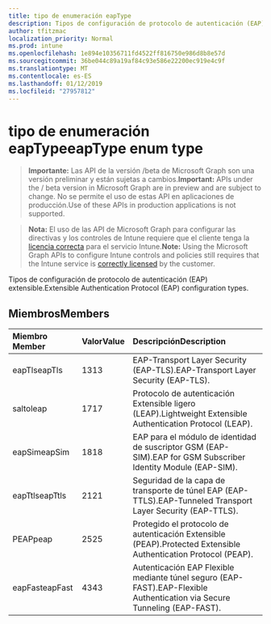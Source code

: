 ```yaml
---
title: tipo de enumeración eapType
description: Tipos de configuración de protocolo de autenticación (EAP) extensible.
author: tfitzmac
localization_priority: Normal
ms.prod: intune
ms.openlocfilehash: 1e894e10356711fd4522ff816750e986d8b8e57d
ms.sourcegitcommit: 36be044c89a19af84c93e586e22200ec919e4c9f
ms.translationtype: MT
ms.contentlocale: es-ES
ms.lasthandoff: 01/12/2019
ms.locfileid: "27957812"
---
```

# <a name="eaptype-enum-type"></a><span data-ttu-id="b2a94-103">tipo de enumeración eapType</span><span class="sxs-lookup"><span data-stu-id="b2a94-103">eapType enum type</span></span>

> <span data-ttu-id="b2a94-104">**Importante:** Las API de la versión /beta de Microsoft Graph son una versión preliminar y están sujetas a cambios.</span><span class="sxs-lookup"><span data-stu-id="b2a94-104">**Important:** APIs under the / beta version in Microsoft Graph are in preview and are subject to change.</span></span> <span data-ttu-id="b2a94-105">No se permite el uso de estas API en aplicaciones de producción.</span><span class="sxs-lookup"><span data-stu-id="b2a94-105">Use of these APIs in production applications is not supported.</span></span>

> <span data-ttu-id="b2a94-106">**Nota:** El uso de las API de Microsoft Graph para configurar las directivas y los controles de Intune requiere que el cliente tenga la [licencia correcta](https://go.microsoft.com/fwlink/?linkid=839381) para el servicio Intune.</span><span class="sxs-lookup"><span data-stu-id="b2a94-106">**Note:** Using the Microsoft Graph APIs to configure Intune controls and policies still requires that the Intune service is [correctly licensed](https://go.microsoft.com/fwlink/?linkid=839381) by the customer.</span></span>

<span data-ttu-id="b2a94-107">Tipos de configuración de protocolo de autenticación (EAP) extensible.</span><span class="sxs-lookup"><span data-stu-id="b2a94-107">Extensible Authentication Protocol (EAP) configuration types.</span></span>
## <a name="members"></a><span data-ttu-id="b2a94-108">Miembros</span><span class="sxs-lookup"><span data-stu-id="b2a94-108">Members</span></span>
|<span data-ttu-id="b2a94-109">Miembro	</span><span class="sxs-lookup"><span data-stu-id="b2a94-109">Member</span></span>|<span data-ttu-id="b2a94-110">Valor</span><span class="sxs-lookup"><span data-stu-id="b2a94-110">Value</span></span>|<span data-ttu-id="b2a94-111">Descripción</span><span class="sxs-lookup"><span data-stu-id="b2a94-111">Description</span></span>|
|:---|:---|:---|
|<span data-ttu-id="b2a94-112">eapTls</span><span class="sxs-lookup"><span data-stu-id="b2a94-112">eapTls</span></span>|<span data-ttu-id="b2a94-113">13</span><span class="sxs-lookup"><span data-stu-id="b2a94-113">13</span></span>|<span data-ttu-id="b2a94-114">EAP-Transport Layer Security (EAP-TLS).</span><span class="sxs-lookup"><span data-stu-id="b2a94-114">EAP-Transport Layer Security (EAP-TLS).</span></span>|
|<span data-ttu-id="b2a94-115">salto</span><span class="sxs-lookup"><span data-stu-id="b2a94-115">leap</span></span>|<span data-ttu-id="b2a94-116">17</span><span class="sxs-lookup"><span data-stu-id="b2a94-116">17</span></span>|<span data-ttu-id="b2a94-117">Protocolo de autenticación Extensible ligero (LEAP).</span><span class="sxs-lookup"><span data-stu-id="b2a94-117">Lightweight Extensible Authentication Protocol (LEAP).</span></span>|
|<span data-ttu-id="b2a94-118">eapSim</span><span class="sxs-lookup"><span data-stu-id="b2a94-118">eapSim</span></span>|<span data-ttu-id="b2a94-119">18</span><span class="sxs-lookup"><span data-stu-id="b2a94-119">18</span></span>|<span data-ttu-id="b2a94-120">EAP para el módulo de identidad de suscriptor GSM (EAP-SIM).</span><span class="sxs-lookup"><span data-stu-id="b2a94-120">EAP for GSM Subscriber Identity Module (EAP-SIM).</span></span>|
|<span data-ttu-id="b2a94-121">eapTtls</span><span class="sxs-lookup"><span data-stu-id="b2a94-121">eapTtls</span></span>|<span data-ttu-id="b2a94-122">21</span><span class="sxs-lookup"><span data-stu-id="b2a94-122">21</span></span>|<span data-ttu-id="b2a94-123">Seguridad de la capa de transporte de túnel EAP (EAP-TTLS).</span><span class="sxs-lookup"><span data-stu-id="b2a94-123">EAP-Tunneled Transport Layer Security (EAP-TTLS).</span></span>|
|<span data-ttu-id="b2a94-124">PEAP</span><span class="sxs-lookup"><span data-stu-id="b2a94-124">peap</span></span>|<span data-ttu-id="b2a94-125">25</span><span class="sxs-lookup"><span data-stu-id="b2a94-125">25</span></span>|<span data-ttu-id="b2a94-126">Protegido el protocolo de autenticación Extensible (PEAP).</span><span class="sxs-lookup"><span data-stu-id="b2a94-126">Protected Extensible Authentication Protocol (PEAP).</span></span>|
|<span data-ttu-id="b2a94-127">eapFast</span><span class="sxs-lookup"><span data-stu-id="b2a94-127">eapFast</span></span>|<span data-ttu-id="b2a94-128">43</span><span class="sxs-lookup"><span data-stu-id="b2a94-128">43</span></span>|<span data-ttu-id="b2a94-129">Autenticación EAP Flexible mediante túnel seguro (EAP-FAST).</span><span class="sxs-lookup"><span data-stu-id="b2a94-129">EAP-Flexible Authentication via Secure Tunneling (EAP-FAST).</span></span>|





